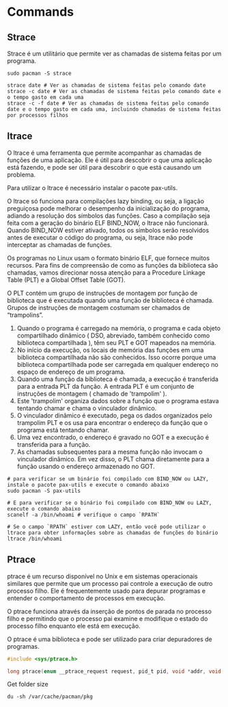 # Commands


## Strace

Strace é um utilitário que permite ver as chamadas de sistema feitas por um programa.

```shell
sudo pacman -S strace

strace date # Ver as chamadas de sistema feitas pelo comando date
strace -c date # Ver as chamadas de sistema feitas pelo comando date e o tempo gasto em cada uma
strace -c -f date # Ver as chamadas de sistema feitas pelo comando date e o tempo gasto em cada uma, incluindo chamadas de sistema feitas por processos filhos
```

## ltrace

O ltrace é uma ferramenta que permite acompanhar as chamadas de funções de uma aplicação. Ele é útil para descobrir o que uma aplicação está fazendo, e pode ser útil para descobrir o que está causando um problema.

Para utilizar o ltrace é necessário instalar o pacote pax-utils.

O ltrace só funciona para compilações lazy binding, ou seja, a ligação preguiçosa pode melhorar o desempenho da inicialização do programa, adiando a resolução dos símbolos das funções. Caso a compilação seja feita com a geração do binário ELF BIND_NOW, o ltrace não funcionará. Quando BIND_NOW estiver ativado, todos os símbolos serão resolvidos antes de executar o código do programa, ou seja, ltrace não pode interceptar as chamadas de funções.

Os programas no Linux usam o formato binário ELF, que fornece muitos recursos. Para fins de compreensão de como as funções da biblioteca são chamadas, vamos direcionar nossa atenção para a Procedure Linkage Table (PLT) e a Global Offset Table (GOT).

O PLT contém um grupo de instruções de montagem por função de biblioteca que é executada quando uma função de biblioteca é chamada. Grupos de instruções de montagem costumam ser chamados de “trampolins”.

1. Quando o programa é carregado na memória, o programa e cada objeto compartilhado dinâmico ( DSO, abreviado, também conhecido como biblioteca compartilhada ), têm seu PLT e GOT mapeados na memória.
2. No início da execução, os locais de memória das funções em uma biblioteca compartilhada não são conhecidos. Isso ocorre porque uma biblioteca compartilhada pode ser carregada em qualquer endereço no espaço de endereço de um programa.
3. Quando uma função da biblioteca é chamada, a execução é transferida para a entrada PLT da função. A entrada PLT é um conjunto de instruções de montagem ( chamado de 'trampolim' ).
4. Este 'trampolim' organiza dados sobre a função que o programa estava tentando chamar e chama o vinculador dinâmico.
5. O vinculador dinâmico é executado, pega os dados organizados pelo trampolim PLT e os usa para encontrar o endereço da função que o programa está tentando chamar.
6. Uma vez encontrado, o endereço é gravado no GOT e a execução é transferida para a função.
7. As chamadas subsequentes para a mesma função não invocam o vinculador dinâmico. Em vez disso, o PLT chama diretamente para a função usando o endereço armazenado no GOT.

```shell
# para verificar se um binário foi compilado com BIND_NOW ou LAZY, instale o pacote pax-utils e execute o comando abaixo
sudo pacman -S pax-utils

# E para verificar se o binário foi compilado com BIND_NOW ou LAZY, execute o comando abaixo
scanelf -a /bin/whoami # verifique o campo `RPATH`

# Se o campo `RPATH` estiver com LAZY, então você pode utilizar o ltrace para obter informações sobre as chamadas de funções do binário
ltrace /bin/whoami
```

## Ptrace

ptrace é um recurso disponível no Unix e em sistemas operacionais similares que permite que um processo pai controle a execução de outro processo filho. Ele é frequentemente usado para depurar programas e entender o comportamento de processos em execução.

O ptrace funciona através da inserção de pontos de parada no processo filho e permitindo que o processo pai examine e modifique o estado do processo filho enquanto ele está em execução.

O ptrace é uma biblioteca e pode ser utilizado para criar depuradores de programas.

```c
#include <sys/ptrace.h>

long ptrace(enum __ptrace_request request, pid_t pid, void *addr, void *data);
```


Get folder size
```shell
du -sh /var/cache/pacman/pkg
```

